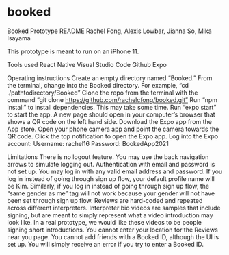 # booked

Booked Prototype README
Rachel Fong, Alexis Lowbar, Jianna So, Mika Isayama

This prototype is meant to run on an iPhone 11.

Tools used
React Native
Visual Studio Code
Github
Expo

Operating instructions
Create an empty directory named “Booked.”
From the terminal, change into the Booked directory. For example, “cd ./pathtodirectory/Booked”
Clone the repo from the terminal with the command “git clone https://github.com/rachelcfong/booked.git”
Run “npm install” to install dependencies. This may take some time.
Run “expo start” to start the app. A new page should open in your computer’s browser that shows a QR code on the left hand side.
Download the Expo app from the App store.
Open your phone camera app and point the camera towards the QR code. Click the top notification to open the Expo app.
Log into the Expo account:
Username: rachel16
Password: BookedApp2021

Limitations
There is no logout feature. You may use the back navigation arrows to simulate logging out.
Authentication with email and password is not set up. You may log in with any valid email address and password.
If you log in instead of going through sign up flow, your default profile name will be Kim.
Similarly, if you log in instead of going through sign up flow, the “same gender as me” tag will not work because your gender will not have been set through sign up flow.
Reviews are hard-coded and repeated across different interpreters.
Interpreter bio videos are samples that include signing, but are meant to simply represent what a video introduction may look like. In a real prototype, we would like these videos to be people signing short introductions.
You cannot enter your location for the Reviews near you page.
You cannot add friends with a Booked ID, although the UI is set up. You will simply receive an error if you try to enter a Booked ID.
